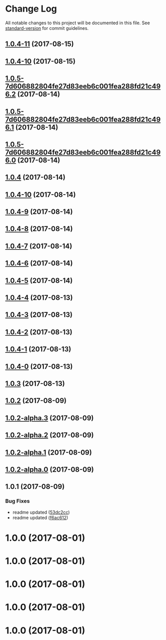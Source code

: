 # Change Log

All notable changes to this project will be documented in this file. See [standard-version](https://github.com/conventional-changelog/standard-version) for commit guidelines.

<a name="1.0.4-11"></a>
## [1.0.4-11](https://github.com/sohini-roy/github-pr-semantic-changelog/compare/v1.0.5-7d606882804fe27d83eeb6c001fea288fd21c496.2...v1.0.4-11) (2017-08-15)



<a name="1.0.4-10"></a>
## [1.0.4-10](https://github.com/sohini-roy/github-pr-semantic-changelog/compare/v1.0.5-7d606882804fe27d83eeb6c001fea288fd21c496.2...v1.0.4-10) (2017-08-15)



<a name="1.0.5-7d606882804fe27d83eeb6c001fea288fd21c496.2"></a>
## [1.0.5-7d606882804fe27d83eeb6c001fea288fd21c496.2](https://github.com/sohini-roy/github-pr-semantic-changelog/compare/v1.0.5-7d606882804fe27d83eeb6c001fea288fd21c496.1...v1.0.5-7d606882804fe27d83eeb6c001fea288fd21c496.2) (2017-08-14)



<a name="1.0.5-7d606882804fe27d83eeb6c001fea288fd21c496.1"></a>
## [1.0.5-7d606882804fe27d83eeb6c001fea288fd21c496.1](https://github.com/sohini-roy/github-pr-semantic-changelog/compare/v1.0.5-7d606882804fe27d83eeb6c001fea288fd21c496.0...v1.0.5-7d606882804fe27d83eeb6c001fea288fd21c496.1) (2017-08-14)



<a name="1.0.5-7d606882804fe27d83eeb6c001fea288fd21c496.0"></a>
## [1.0.5-7d606882804fe27d83eeb6c001fea288fd21c496.0](https://github.com/sohini-roy/github-pr-semantic-changelog/compare/v1.0.4...v1.0.5-7d606882804fe27d83eeb6c001fea288fd21c496.0) (2017-08-14)



<a name="1.0.4"></a>
## [1.0.4](https://github.com/sohini-roy/github-pr-semantic-changelog/compare/v1.0.4-10...v1.0.4) (2017-08-14)



<a name="1.0.4-10"></a>
## [1.0.4-10](https://github.com/sohini-roy/github-pr-semantic-changelog/compare/v1.0.4-9...v1.0.4-10) (2017-08-14)



<a name="1.0.4-9"></a>
## [1.0.4-9](https://github.com/sohini-roy/github-pr-semantic-changelog/compare/v1.0.4-8...v1.0.4-9) (2017-08-14)



<a name="1.0.4-8"></a>
## [1.0.4-8](https://github.com/sohini-roy/github-pr-semantic-changelog/compare/v1.0.4-7...v1.0.4-8) (2017-08-14)



<a name="1.0.4-7"></a>
## [1.0.4-7](https://github.com/sohini-roy/github-pr-semantic-changelog/compare/v1.0.4-6...v1.0.4-7) (2017-08-14)



<a name="1.0.4-6"></a>
## [1.0.4-6](https://github.com/sohini-roy/github-pr-semantic-changelog/compare/v1.0.4-5...v1.0.4-6) (2017-08-14)



<a name="1.0.4-5"></a>
## [1.0.4-5](https://github.com/sohini-roy/github-pr-semantic-changelog/compare/v1.0.4-4...v1.0.4-5) (2017-08-14)



<a name="1.0.4-4"></a>
## [1.0.4-4](https://github.com/sohini-roy/github-pr-semantic-changelog/compare/v1.0.4-3...v1.0.4-4) (2017-08-13)



<a name="1.0.4-3"></a>
## [1.0.4-3](https://github.com/sohini-roy/github-pr-semantic-changelog/compare/v1.0.4-2...v1.0.4-3) (2017-08-13)



<a name="1.0.4-2"></a>
## [1.0.4-2](https://github.com/sohini-roy/github-pr-semantic-changelog/compare/v1.0.4-1...v1.0.4-2) (2017-08-13)



<a name="1.0.4-1"></a>
## [1.0.4-1](https://github.com/sohini-roy/github-pr-semantic-changelog/compare/v1.0.4-0...v1.0.4-1) (2017-08-13)



<a name="1.0.4-0"></a>
## [1.0.4-0](https://github.com/sohini-roy/github-pr-semantic-changelog/compare/v1.0.3...v1.0.4-0) (2017-08-13)



<a name="1.0.3"></a>
## [1.0.3](https://github.com/sohini-roy/github-pr-semantic-changelog/compare/v1.0.2...v1.0.3) (2017-08-13)



<a name="1.0.2"></a>
## [1.0.2](https://github.com/sohini-roy/github-pr-semantic-changelog/compare/v1.0.2-alpha.3...v1.0.2) (2017-08-09)



<a name="1.0.2-alpha.3"></a>
## [1.0.2-alpha.3](https://github.com/sohini-roy/github-pr-semantic-changelog/compare/v1.0.2-alpha.1...v1.0.2-alpha.3) (2017-08-09)



<a name="1.0.2-alpha.2"></a>
## [1.0.2-alpha.2](https://github.com/sohini-roy/github-pr-semantic-changelog/compare/v1.0.2-alpha.1...v1.0.2-alpha.2) (2017-08-09)



<a name="1.0.2-alpha.1"></a>
## [1.0.2-alpha.1](https://github.com/sohini-roy/github-pr-semantic-changelog/compare/v1.0.2-alpha.0...v1.0.2-alpha.1) (2017-08-09)



<a name="1.0.2-alpha.0"></a>
## [1.0.2-alpha.0](https://github.com/sohini-roy/github-pr-semantic-changelog/compare/v1.0.1...v1.0.2-alpha.0) (2017-08-09)



<a name="1.0.1"></a>
## 1.0.1 (2017-08-09)


### Bug Fixes

* readme updated ([53dc2cc](https://github.com/sohini-roy/github-pr-semantic-changelog/commit/53dc2cc))
* readme updated ([f6ac612](https://github.com/sohini-roy/github-pr-semantic-changelog/commit/f6ac612))



<a name="1.0.0"></a>
# 1.0.0 (2017-08-01)



<a name="1.0.0"></a>
# 1.0.0 (2017-08-01)



<a name="1.0.0"></a>
# 1.0.0 (2017-08-01)



<a name="1.0.0"></a>
# 1.0.0 (2017-08-01)



<a name="1.0.0"></a>
# 1.0.0 (2017-08-01)
